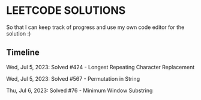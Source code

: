 # LEETCODE SOLUTIONS

So that I can keep track of progress and use my own code editor for the solution :)

## Timeline

Wed, Jul 5, 2023: Solved #424 - Longest Repeating Character Replacement

Wed, Jul 5, 2023: Solved #567 - Permutation in String

Thu, Jul 6, 2023: Solved #76 - Minimum Window Substring
